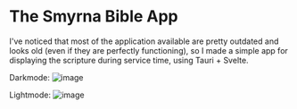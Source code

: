 # The Smyrna Bible App
I've noticed that most of the application available are pretty outdated and looks old (even if they are perfectly functioning), so I made a simple app for displaying the scripture during service time, using Tauri + Svelte.

Darkmode:
![image](https://github.com/jeromebandril/smyrna-bible/assets/102626866/1fea242f-be02-4889-9b75-57ae113039d4)

Lightmode:
![image](https://github.com/jeromebandril/smyrna-bible/assets/102626866/10e9b966-fd04-4d5a-9f7d-b074e0618845)



